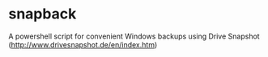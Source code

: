 snapback
========

A powershell script for convenient Windows backups using Drive Snapshot (http://www.drivesnapshot.de/en/index.htm)
